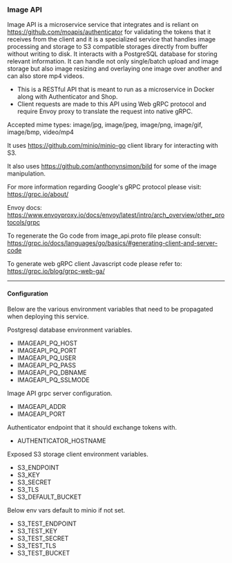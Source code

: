 ### Image API

Image API is a microservice service that integrates and is reliant on https://github.com/moapis/authenticator for validating the tokens that it receives from the client and it is a specialized service that handles image processing and storage to S3 compatible storages directly from buffer without writing to disk. 
It interacts with a PostgreSQL database for storing relevant information. 
It can handle not only single/batch upload and image storage but also image resizing and overlaying one image over another and can also store mp4 videos. 
- This is a RESTful API that is meant to run as a microservice in Docker along with Authenticator and Shop.
- Client requests are made to this API using Web gRPC protocol and require Envoy proxy to translate the request into native gRPC.

Accepted mime types: image/jpg, image/jpeg, image/png, image/gif, image/bmp, video/mp4

It uses https://github.com/minio/minio-go client library for interacting with S3.

It also uses https://github.com/anthonynsimon/bild for some of the image manipulation.

For more information regarding Google's gRPC protocol please visit: https://grpc.io/about/

Envoy docs: https://www.envoyproxy.io/docs/envoy/latest/intro/arch_overview/other_protocols/grpc

To regenerate the Go code from image_api.proto file please consult:
https://grpc.io/docs/languages/go/basics/#generating-client-and-server-code

To generate web gRPC client Javascript code please refer to:
https://grpc.io/blog/grpc-web-ga/

-----------------------------------------------------------------------------------------------------------------------------


#### Configuration
Below are the various environment variables that need to be propagated when deploying this service.


Postgresql database environment variables.

- IMAGEAPI_PQ_HOST
- IMAGEAPI_PQ_PORT
- IMAGEAPI_PQ_USER
- IMAGEAPI_PQ_PASS
- IMAGEAPI_PQ_DBNAME
- IMAGEAPI_PQ_SSLMODE

Image API grpc server configuration.

- IMAGEAPI_ADDR
- IMAGEAPI_PORT

Authenticator endpoint that it should exchange tokens with.

- AUTHENTICATOR_HOSTNAME

Exposed S3 storage client environment variables.

- S3_ENDPOINT
- S3_KEY
- S3_SECRET
- S3_TLS
- S3_DEFAULT_BUCKET

Below env vars default to minio if not set.

- S3_TEST_ENDPOINT
- S3_TEST_KEY
- S3_TEST_SECRET
- S3_TEST_TLS
- S3_TEST_BUCKET

